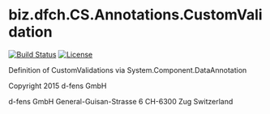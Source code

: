# biz.dfch.CS.Annotations.CustomValidation
[![Build Status](https://img.shields.io/teamcity/https/build.dfch.biz/s/CSharpDotNet_BizDfchCsAnnotationsCustomValidation_Build.svg?label=TeamCity)](https://build.dfch.biz/project.html?projectId=CSharpDotNet_BizDfchCsAnnotationsCustomValidation&tab=projectOverview)
[![License](https://img.shields.io/badge/license-Apache%20License%202.0-blue.svg)](https://github.com/dfensgmbh/biz.dfch.CS.Annotations.CustomValidation/blob/master/LICENSE)

Definition of CustomValidations via System.Component.DataAnnotation

Copyright 2015 d-fens GmbH

d-fens GmbH
General-Guisan-Strasse 6
CH-6300 Zug
Switzerland
